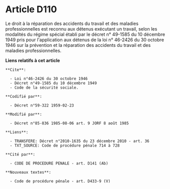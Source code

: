 # Article D110

Le droit à la réparation des accidents du travail et des maladies professionnelles est reconnu aux détenus exécutant un
travail, selon les modalités du régime spécial établi par le décret n° 49-1585 du 10 décembre 1949 pris pour l'application
aux détenus de la loi n° 46-2426 du 30 octobre 1946 sur la prévention et la réparation des accidents du travail et des
maladies professionnelles.

**Liens relatifs à cet article**

	**Cite**:

	  - Loi n°46-2426 du 30 octobre 1946
	  - Décret n°49-1585 du 10 décembre 1949
	  - Code de la sécurité sociale.

	**Codifié par**:

	  - Décret n°59-322 1959-02-23

	**Modifié par**:

	  - Décret n°85-836 1985-08-06 art. 9 JORF 8 août 1985

	**Liens**:

	  - TRANSFERE: Décret n°2010-1635 du 23 décembre 2010 - art. 36
	  - TXT_SOURCE: Code de procédure pénale 714 à 728

	**Cité par**:

	  - CODE DE PROCEDURE PENALE - art. D141 (Ab)

	**Nouveaux textes**:

	  - Code de procédure pénale - art. D433-9 (V)
